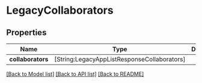 # LegacyCollaborators

## Properties
Name | Type | Description | Notes
------------ | ------------- | ------------- | -------------
**collaborators** | [String:LegacyAppListResponseCollaborators] |  | [optional] 

[[Back to Model list]](../README.md#documentation-for-models) [[Back to API list]](../README.md#documentation-for-api-endpoints) [[Back to README]](../README.md)


